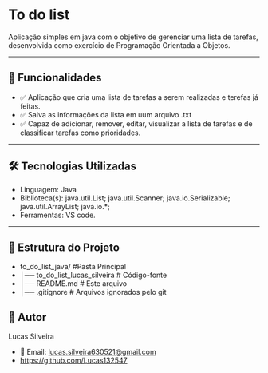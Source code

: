 # To do list

Aplicação simples em java com o objetivo de gerenciar uma lista de tarefas, desenvolvida como exercício de Programação Orientada a Objetos.

---

## 🚀 Funcionalidades

- ✅ Aplicação que cria uma lista de tarefas a serem realizadas e terefas já feitas.
- ✅ Salva as informações da lista em uum arquivo .txt
- ✅ Capaz de adicionar, remover, editar, visualizar a lista de tarefas e de classificar tarefas como prioridades.

---

## 🛠️ Tecnologias Utilizadas

- Linguagem: Java
- Biblioteca(s): java.util.List; java.util.Scanner; java.io.Serializable; java.util.ArrayList; java.io.*;
- Ferramentas: VS code.

---

## 📂 Estrutura do Projeto

- to_do_list_java/ #Pasta Principal
- │── to_do_list_lucas_silveira # Código-fonte
- │── README.md # Este arquivo
- │── .gitignore # Arquivos ignorados pelo git

## 👤 Autor

Lucas Silveira
- 📧 Email: lucas.silveira630521@gmail.com
- https://github.com/Lucas132547

